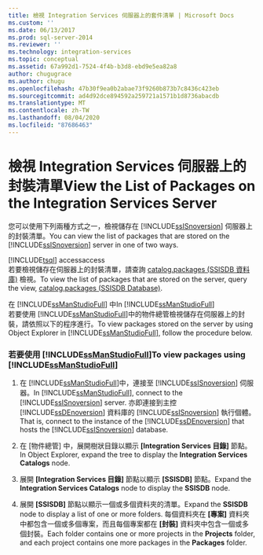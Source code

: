 ```yaml
---
title: 檢視 Integration Services 伺服器上的套件清單 | Microsoft Docs
ms.custom: ''
ms.date: 06/13/2017
ms.prod: sql-server-2014
ms.reviewer: ''
ms.technology: integration-services
ms.topic: conceptual
ms.assetid: 67a992d1-7524-4f4b-b3d8-ebd9e5ea82a8
author: chugugrace
ms.author: chugu
ms.openlocfilehash: 47b30f9ea0b2abae73f9260b873b7c8436c423eb
ms.sourcegitcommit: ad4d92dce894592a259721a1571b1d8736abacdb
ms.translationtype: MT
ms.contentlocale: zh-TW
ms.lasthandoff: 08/04/2020
ms.locfileid: "87686463"
---
```

# <a name="view-the-list-of-packages-on-the-integration-services-server"></a><span data-ttu-id="c01ce-102">檢視 Integration Services 伺服器上的封裝清單</span><span class="sxs-lookup"><span data-stu-id="c01ce-102">View the List of Packages on the Integration Services Server</span></span>
  <span data-ttu-id="c01ce-103">您可以使用下列兩種方式之一，檢視儲存在 [!INCLUDE[ssISnoversion](../../includes/ssisnoversion-md.md)] 伺服器上的封裝清單。</span><span class="sxs-lookup"><span data-stu-id="c01ce-103">You can view the list of packages that are stored on the [!INCLUDE[ssISnoversion](../../includes/ssisnoversion-md.md)] server in one of two ways.</span></span>  
  
 [!INCLUDE[tsql](../../includes/tsql-md.md)] <span data-ttu-id="c01ce-104">access</span><span class="sxs-lookup"><span data-stu-id="c01ce-104">access</span></span>  
 <span data-ttu-id="c01ce-105">若要檢視儲存在伺服器上的封裝清單，請查詢 [catalog.packages &#40;SSISDB 資料庫&#41;](/sql/integration-services/system-views/catalog-packages-ssisdb-database) 檢視。</span><span class="sxs-lookup"><span data-stu-id="c01ce-105">To view the list of packages that are stored on the server, query the view, [catalog.packages &#40;SSISDB Database&#41;](/sql/integration-services/system-views/catalog-packages-ssisdb-database).</span></span>  
  
 <span data-ttu-id="c01ce-106">在 [!INCLUDE[ssManStudioFull](../../../includes/ssmanstudiofull-md.md)] 中</span><span class="sxs-lookup"><span data-stu-id="c01ce-106">In [!INCLUDE[ssManStudioFull](../../../includes/ssmanstudiofull-md.md)]</span></span>  
 <span data-ttu-id="c01ce-107">若要使用 [!INCLUDE[ssManStudioFull](../../../includes/ssmanstudiofull-md.md)]中的物件總管檢視儲存在伺服器上的封裝，請依照以下的程序進行。</span><span class="sxs-lookup"><span data-stu-id="c01ce-107">To view packages stored on the server by using Object Explorer in [!INCLUDE[ssManStudioFull](../../../includes/ssmanstudiofull-md.md)], follow the procedure below.</span></span>  
  
### <a name="to-view-packages-using-ssmanstudiofull"></a><span data-ttu-id="c01ce-108">若要使用 [!INCLUDE[ssManStudioFull](../../../includes/ssmanstudiofull-md.md)]</span><span class="sxs-lookup"><span data-stu-id="c01ce-108">To view packages using [!INCLUDE[ssManStudioFull](../../../includes/ssmanstudiofull-md.md)]</span></span>  
  
1.  <span data-ttu-id="c01ce-109">在 [!INCLUDE[ssManStudioFull](../../../includes/ssmanstudiofull-md.md)]中，連接至 [!INCLUDE[ssISnoversion](../../includes/ssisnoversion-md.md)] 伺服器。</span><span class="sxs-lookup"><span data-stu-id="c01ce-109">In [!INCLUDE[ssManStudioFull](../../../includes/ssmanstudiofull-md.md)], connect to the [!INCLUDE[ssISnoversion](../../includes/ssisnoversion-md.md)] server.</span></span> <span data-ttu-id="c01ce-110">亦即連接到主控 [!INCLUDE[ssDEnoversion](../../includes/ssdenoversion-md.md)] 資料庫的 [!INCLUDE[ssISnoversion](../../includes/ssisnoversion-md.md)] 執行個體。</span><span class="sxs-lookup"><span data-stu-id="c01ce-110">That is, connect to the instance of the [!INCLUDE[ssDEnoversion](../../includes/ssdenoversion-md.md)] that hosts the [!INCLUDE[ssISnoversion](../../includes/ssisnoversion-md.md)] database.</span></span>  
  
2.  <span data-ttu-id="c01ce-111">在 [物件總管] 中，展開樹狀目錄以顯示 **[Integration Services 目錄]** 節點。</span><span class="sxs-lookup"><span data-stu-id="c01ce-111">In Object Explorer, expand the tree to display the **Integration Services Catalogs** node.</span></span>  
  
3.  <span data-ttu-id="c01ce-112">展開 **[Integration Services 目錄]** 節點以顯示 **[SSISDB]** 節點。</span><span class="sxs-lookup"><span data-stu-id="c01ce-112">Expand the **Integration Services Catalogs** node to display the **SSISDB** node.</span></span>  
  
4.  <span data-ttu-id="c01ce-113">展開 **[SSISDB]** 節點以顯示一個或多個資料夾的清單。</span><span class="sxs-lookup"><span data-stu-id="c01ce-113">Expand the **SSISDB** node to display a list of one or more folders.</span></span> <span data-ttu-id="c01ce-114">每個資料夾在 **[專案]** 資料夾中都包含一個或多個專案，而且每個專案都在 **[封裝]** 資料夾中包含一個或多個封裝。</span><span class="sxs-lookup"><span data-stu-id="c01ce-114">Each folder contains one or more projects in the **Projects** folder, and each project contains one more packages in the **Packages** folder.</span></span>  
  
  
